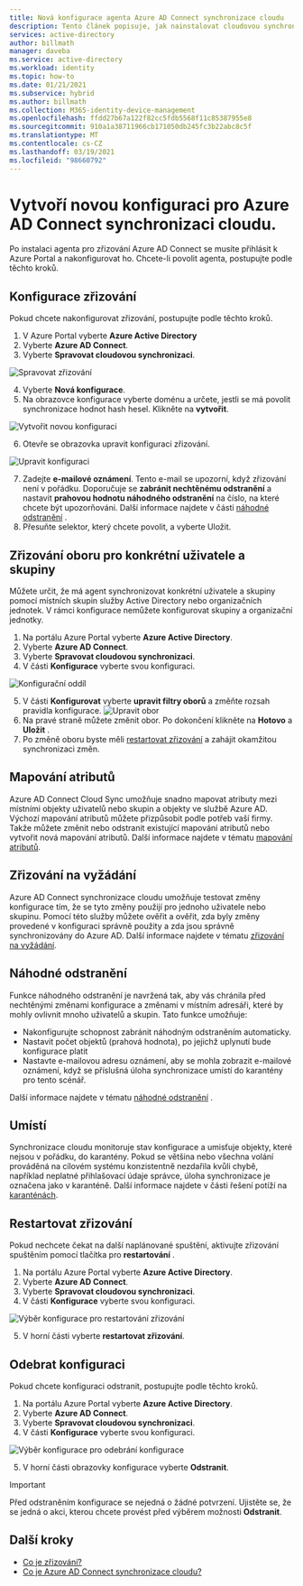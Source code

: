 ```yaml
---
title: Nová konfigurace agenta Azure AD Connect synchronizace cloudu
description: Tento článek popisuje, jak nainstalovat cloudovou synchronizaci.
services: active-directory
author: billmath
manager: daveba
ms.service: active-directory
ms.workload: identity
ms.topic: how-to
ms.date: 01/21/2021
ms.subservice: hybrid
ms.author: billmath
ms.collection: M365-identity-device-management
ms.openlocfilehash: ffdd27b67a122f82cc5fdb5568f11c85387955e8
ms.sourcegitcommit: 910a1a38711966cb171050db245fc3b22abc8c5f
ms.translationtype: MT
ms.contentlocale: cs-CZ
ms.lasthandoff: 03/19/2021
ms.locfileid: "98660792"
---
```

# <a name="create-a-new-configuration-for-azure-ad-connect-cloud-sync"></a>Vytvoří novou konfiguraci pro Azure AD Connect synchronizaci cloudu.

Po instalaci agenta pro zřizování Azure AD Connect se musíte přihlásit k Azure Portal a nakonfigurovat ho. Chcete-li povolit agenta, postupujte podle těchto kroků.

## <a name="configure-provisioning"></a>Konfigurace zřizování
Pokud chcete nakonfigurovat zřizování, postupujte podle těchto kroků.

 1. V Azure Portal vyberte **Azure Active Directory**
 2. Vyberte **Azure AD Connect**.
 3. Vyberte **Spravovat cloudovou synchronizaci**.

 ![Spravovat zřizování](media/how-to-install/install-6.png)
 
 4. Vyberte **Nová konfigurace**.
 5. Na obrazovce konfigurace vyberte doménu a určete, jestli se má povolit synchronizace hodnot hash hesel.  Klikněte na **vytvořit**.  
 
 ![Vytvořit novou konfiguraci](media/how-to-configure/configure-1.png)


 6.  Otevře se obrazovka upravit konfiguraci zřizování.

   ![Upravit konfiguraci](media/how-to-configure/con-1.png)

 7. Zadejte **e-mailové oznámení**. Tento e-mail se upozorní, když zřizování není v pořádku.  Doporučuje se **zabránit nechtěnému odstranění** a nastavit **prahovou hodnotu náhodného odstranění** na číslo, na které chcete být upozorňováni.  Další informace najdete v části [náhodné odstranění](#accidental-deletions) .
 8. Přesuňte selektor, který chcete povolit, a vyberte Uložit.

## <a name="scope-provisioning-to-specific-users-and-groups"></a>Zřizování oboru pro konkrétní uživatele a skupiny
Můžete určit, že má agent synchronizovat konkrétní uživatele a skupiny pomocí místních skupin služby Active Directory nebo organizačních jednotek. V rámci konfigurace nemůžete konfigurovat skupiny a organizační jednotky. 

 1.  Na portálu Azure Portal vyberte **Azure Active Directory**.
 2. Vyberte **Azure AD Connect**.
 3. Vyberte **Spravovat cloudovou synchronizaci**.
 4. V části **Konfigurace** vyberte svou konfiguraci.

 ![Konfigurační oddíl](media/how-to-configure/scope-1.png)
 
 5. V části **Konfigurovat** vyberte **upravit filtry oborů** a změňte rozsah pravidla konfigurace.
 ![Upravit obor](media/how-to-configure/scope-3.png)
 7. Na pravé straně můžete změnit obor.  Po dokončení klikněte na **Hotovo**  a **Uložit** .
 8. Po změně oboru byste měli [restartovat zřizování](#restart-provisioning) a zahájit okamžitou synchronizaci změn.

## <a name="attribute-mapping"></a>Mapování atributů
Azure AD Connect Cloud Sync umožňuje snadno mapovat atributy mezi místními objekty uživatelů nebo skupin a objekty ve službě Azure AD.  Výchozí mapování atributů můžete přizpůsobit podle potřeb vaší firmy. Takže můžete změnit nebo odstranit existující mapování atributů nebo vytvořit nová mapování atributů.  Další informace najdete v tématu [mapování atributů](how-to-attribute-mapping.md).

## <a name="on-demand-provisioning"></a>Zřizování na vyžádání
Azure AD Connect synchronizace cloudu umožňuje testovat změny konfigurace tím, že se tyto změny použijí pro jednoho uživatele nebo skupinu.  Pomocí této služby můžete ověřit a ověřit, zda byly změny provedené v konfiguraci správně použity a zda jsou správně synchronizovány do Azure AD.  Další informace najdete v tématu [zřizování na vyžádání](how-to-on-demand-provision.md).

## <a name="accidental-deletions"></a>Náhodné odstranění
Funkce náhodného odstranění je navržená tak, aby vás chránila před nechtěnými změnami konfigurace a změnami v místním adresáři, které by mohly ovlivnit mnoho uživatelů a skupin.  Tato funkce umožňuje:

- Nakonfigurujte schopnost zabránit náhodným odstraněním automaticky. 
- Nastavit počet objektů (prahová hodnota), po jejichž uplynutí bude konfigurace platit 
- Nastavte e-mailovou adresu oznámení, aby se mohla zobrazit e-mailové oznámení, když se příslušná úloha synchronizace umístí do karantény pro tento scénář. 

Další informace najdete v tématu [náhodné odstranění](how-to-accidental-deletes.md) .

## <a name="quarantines"></a>Umístí
Synchronizace cloudu monitoruje stav konfigurace a umisťuje objekty, které nejsou v pořádku, do karantény. Pokud se většina nebo všechna volání prováděná na cílovém systému konzistentně nezdařila kvůli chybě, například neplatné přihlašovací údaje správce, úloha synchronizace je označena jako v karanténě.  Další informace najdete v části řešení potíží na [karanténách](how-to-troubleshoot.md#provisioning-quarantined-problems).

## <a name="restart-provisioning"></a>Restartovat zřizování 
Pokud nechcete čekat na další naplánované spuštění, aktivujte zřizování spuštěním pomocí tlačítka pro **restartování** . 
 1.  Na portálu Azure Portal vyberte **Azure Active Directory**.
 2. Vyberte **Azure AD Connect**.
 3.  Vyberte **Spravovat cloudovou synchronizaci**.
 4. V části **Konfigurace** vyberte svou konfiguraci.

   ![Výběr konfigurace pro restartování zřizování](media/how-to-configure/scope-1.png)

 5. V horní části vyberte **restartovat zřizování**.

## <a name="remove-a-configuration"></a>Odebrat konfiguraci
Pokud chcete konfiguraci odstranit, postupujte podle těchto kroků.

 1.  Na portálu Azure Portal vyberte **Azure Active Directory**.
 2. Vyberte **Azure AD Connect**.
 3. Vyberte **Spravovat cloudovou synchronizaci**.
 4. V části **Konfigurace** vyberte svou konfiguraci.
   
   ![Výběr konfigurace pro odebrání konfigurace](media/how-to-configure/scope-1.png)

 5. V horní části obrazovky konfigurace vyberte **Odstranit**.

>[!IMPORTANT]
>Před odstraněním konfigurace se nejedná o žádné potvrzení. Ujistěte se, že se jedná o akci, kterou chcete provést před výběrem možnosti **Odstranit**.


## <a name="next-steps"></a>Další kroky 

- [Co je zřizování?](what-is-provisioning.md)
- [Co je Azure AD Connect synchronizace cloudu?](what-is-cloud-sync.md)
